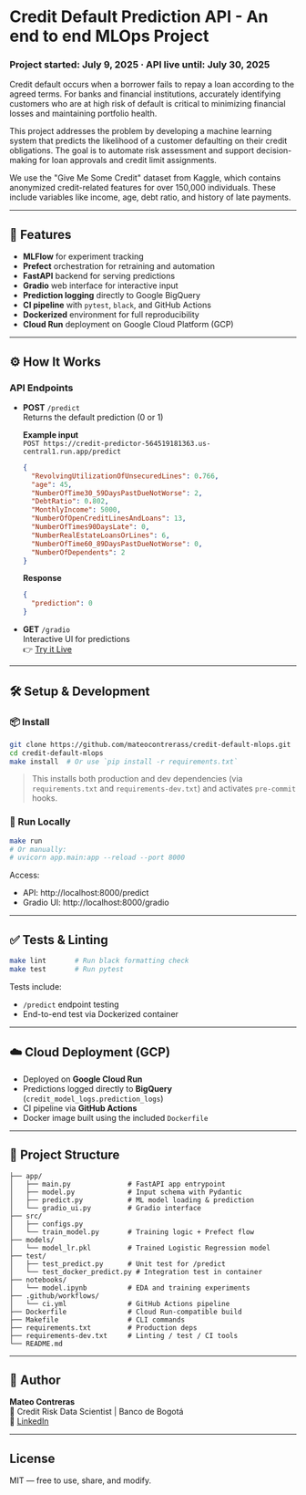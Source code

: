 # Credit Default Prediction API - An end to end MLOps Project
###  Project started: July 9, 2025 · API live until: July 30, 2025
Credit default occurs when a borrower fails to repay a loan according to the agreed terms. For banks and financial institutions, accurately identifying customers who are at high risk of default is critical to minimizing financial losses and maintaining portfolio health.

This project addresses the problem by developing a machine learning system that predicts the likelihood of a customer defaulting on their credit obligations. The goal is to automate risk assessment and support decision-making for loan approvals and credit limit assignments.

We use the "Give Me Some Credit" dataset from Kaggle, which contains anonymized credit-related features for over 150,000 individuals. These include variables like income, age, debt ratio, and history of late payments.

---

## 🚀 Features

- **MLFlow** for experiment tracking
- **Prefect** orchestration for retraining and automation
- **FastAPI** backend for serving predictions
- **Gradio** web interface for interactive input
- **Prediction logging** directly to Google BigQuery
- **CI pipeline** with `pytest`, `black`, and GitHub Actions
- **Dockerized** environment for full reproducibility
- **Cloud Run** deployment on Google Cloud Platform (GCP)

---

## ⚙️ How It Works

###  API Endpoints

- **POST** `/predict`  
  Returns the default prediction (0 or 1)

  **Example input**  
  `POST https://credit-predictor-564519181363.us-central1.run.app/predict`
  ```json
  {
    "RevolvingUtilizationOfUnsecuredLines": 0.766,
    "age": 45,
    "NumberOfTime30_59DaysPastDueNotWorse": 2,
    "DebtRatio": 0.802,
    "MonthlyIncome": 5000,
    "NumberOfOpenCreditLinesAndLoans": 13,
    "NumberOfTimes90DaysLate": 0,
    "NumberRealEstateLoansOrLines": 6,
    "NumberOfTime60_89DaysPastDueNotWorse": 0,
    "NumberOfDependents": 2
  }
  ```

  **Response**
  ```json
  {
    "prediction": 0
  }
  ```

- **GET** `/gradio`  
  Interactive UI for predictions  
  👉 [Try it Live](https://credit-predictor-564519181363.us-central1.run.app/gradio/)

---

## 🛠️ Setup & Development

### 📦 Install

```bash
git clone https://github.com/mateocontrerass/credit-default-mlops.git
cd credit-default-mlops
make install  # Or use `pip install -r requirements.txt`
```
> This installs both production and dev dependencies (via `requirements.txt` and `requirements-dev.txt`) and activates `pre-commit` hooks.

### 🚀 Run Locally

```bash
make run
# Or manually:
# uvicorn app.main:app --reload --port 8000
```

Access:
- API: http://localhost:8000/predict
- Gradio UI: http://localhost:8000/gradio

---

## ✅ Tests & Linting

```bash
make lint       # Run black formatting check
make test       # Run pytest
```

Tests include:
- `/predict` endpoint testing
- End-to-end test via Dockerized container
---

## ☁️ Cloud Deployment (GCP)

- Deployed on **Google Cloud Run**
- Predictions logged directly to **BigQuery** (`credit_model_logs.prediction_logs`)
- CI pipeline via **GitHub Actions**
- Docker image built using the included `Dockerfile`

---

## 📁 Project Structure

```
├── app/
│   ├── main.py              # FastAPI app entrypoint
│   ├── model.py             # Input schema with Pydantic
│   ├── predict.py           # ML model loading & prediction
│   └── gradio_ui.py         # Gradio interface
├── src/
│   ├── configs.py           
│   └── train_model.py       # Training logic + Prefect flow
├── models/
│   └── model_lr.pkl         # Trained Logistic Regression model
├── test/
│   ├── test_predict.py      # Unit test for /predict
│   └── test_docker_predict.py # Integration test in container
├── notebooks/
│   └── model.ipynb          # EDA and training experiments
├── .github/workflows/
│   └── ci.yml               # GitHub Actions pipeline
├── Dockerfile               # Cloud Run-compatible build
├── Makefile                 # CLI commands
├── requirements.txt         # Production deps
├── requirements-dev.txt     # Linting / test / CI tools
└── README.md
```

---

## 👤 Author

**Mateo Contreras**  
💼 Credit Risk Data Scientist | Banco de Bogotá  
🔗 [LinkedIn](https://www.linkedin.com/in/mateocontreras/)

---

## License

MIT — free to use, share, and modify.
